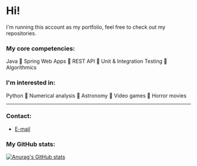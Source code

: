 # Hi!
I'm running this account as my portfolio, feel free to check out my repositories.

### My core competencies:
Java :small_orange_diamond: Spring Web Apps :small_orange_diamond: REST API :small_orange_diamond: Unit & Integration Testing :small_orange_diamond: Algorithmics
### I'm interested in: 
Python :small_blue_diamond: Numerical analysis :small_blue_diamond: Astronomy :small_blue_diamond: Video games :small_blue_diamond: Horror movies

---

### Contact:
* [E-mail](mailto:kacper.kozminski1337@proton.me)

### My GitHub stats:
[![Anurag's GitHub stats](https://github-readme-stats.vercel.app/api?username=KacperK1337)](https://github.com/KacperK1337/github-readme-stats)
